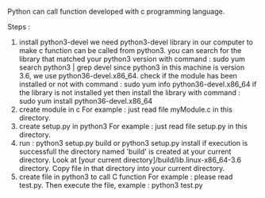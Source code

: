 Python can call function developed with c programming language.

Steps :
1. install python3-devel
   we need python3-devel library in our computer to make c function can be called from python3.
   you can search for the library that matched your python3 version with
   command : sudo yum search python3 | grep devel
   since python3 in this machine is version 3.6, we use python36-devel.x86_64.
   check if the module has been installed or not with command :
   sudo yum info python36-devel.x86_64
   if the library is not installed yet then install the library with command :
   sudo yum install python36-devel.x86_64
2. create module in c
   For example : just read file myModule.c in this directory.
3. create setup.py in python3
   For example : just read file setup.py in this directory.
4. run : python3 setup.py build or python3 setup.py install
   if execution is successfull the directory named 'build' is created at
   your current directory.
   Look at [your current directory]/build/lib.linux-x86_64-3.6 directory.
   Copy file in that directory into your current directory.
5. create file in python3 to call C function
   For example : please read test.py.
   Then execute the file, example : python3 test.py
